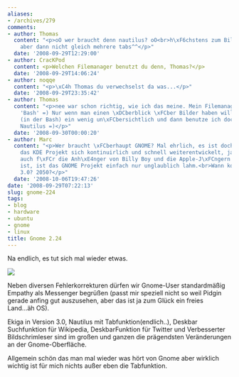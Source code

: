 ```yaml
---
aliases:
- /archives/279
comments:
- author: Thomas
  content: "<p>oO wer braucht denn nautilus? oO<br>h\xF6chstens zum Bilder angucken,
    aber dann nicht gleich mehrere tabs^^</p>"
  date: '2008-09-29T12:29:00'
- author: CracKPod
  content: <p>Welchen Filemanager benutzt du denn, Thomas?</p>
  date: '2008-09-29T14:06:24'
- author: noqqe
  content: "<p>\xC4h Thomas du verwechselst da was...</p>"
  date: '2008-09-29T23:35:42'
- author: Thomas
  content: "<p>nee war schon richtig, wie ich das meine. Mein Filemanager nennt sich
    'Bash' =) Nur wenn man einen \xDCberblick \xFCber Bilder haben will, wird es dadrin
    (in der Bash) ein wenig un\xFCbersichtlich und dann benutze ich doch mal den netten
    Nautilus =)</p>"
  date: '2008-09-30T00:00:20'
- author: Marc
  content: "<p>Wer braucht \xFCberhaupt GNOME? Mal ehrlich, es ist doch eine Pest..<br>W\xE4hrend
    das KDE Projekt sich kontinuirlich und schnell weiterentwickelt, ja jetzt ja sogar
    auch f\xFCr die Anh\xE4nger von Billy Boy und die Apple-J\xFCngern verf\xFCgbar
    ist, ist das GNOME Projekt einfach nur unglaublich lahm.<br>Wann kommt den GNOME
    3.0? 2050?</p>"
  date: '2008-10-06T19:47:26'
date: '2008-09-29T07:22:13'
slug: gnome-224
tags:
- blog
- hardware
- ubuntu
- gnome
- linux
title: Gnome 2.24
---
```


Na endlich, es tut sich mal wieder etwas.

![](http://wiki.ubuntuusers.de/_image?width=200&target=Empathy%2Fempathy_contact_list.png)

Neben diversen Fehlerkorrekturen dürfen wir Gnome-User standardmäßig
Empathy als Messenger begrüßen (passt mir speziell nicht so weil Pidgin
gerade anfing gut auszusehen, aber das ist ja zum Glück ein freies
Land...äh OS).

Ekiga in Version 3.0, Nautilus mit Tabfunktion(endlich..), Deskbar
Suchfunktion für Wikipedia, DeskbarFunktion für Twitter und Verbesserter
Bildschrimleser sind im großen und ganzen die prägendsten Veränderungen an
der Gnome-Oberfläche.

Allgemein schön das man mal wieder was hört von Gnome aber wirklich wichtig
ist für mich nichts außer eben die Tabfunktion.